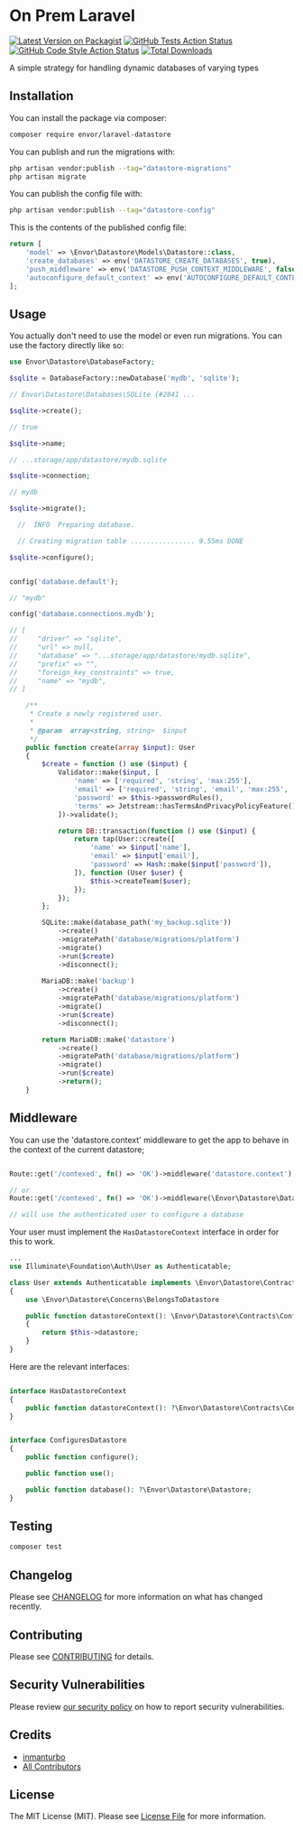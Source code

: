 # On Prem Laravel

[![Latest Version on Packagist](https://img.shields.io/packagist/v/envor/laravel-datastore.svg?style=flat-square)](https://packagist.org/packages/envor/laravel-datastore)
[![GitHub Tests Action Status](https://img.shields.io/github/actions/workflow/status/envor/laravel-datastore/run-tests.yml?branch=main&label=tests&style=flat-square)](https://github.com/envor/laravel-datastore/actions?query=workflow%3Arun-tests+branch%3Amain)
[![GitHub Code Style Action Status](https://img.shields.io/github/actions/workflow/status/envor/laravel-datastore/fix-php-code-style-issues.yml?branch=main&label=code%20style&style=flat-square)](https://github.com/envor/laravel-datastore/actions?query=workflow%3A"Fix+PHP+code+style+issues"+branch%3Amain)
[![Total Downloads](https://img.shields.io/packagist/dt/envor/laravel-datastore.svg?style=flat-square)](https://packagist.org/packages/envor/laravel-datastore)

A simple strategy for handling dynamic databases of varying types

## Installation

You can install the package via composer:

```bash
composer require envor/laravel-datastore
```

You can publish and run the migrations with:

```bash
php artisan vendor:publish --tag="datastore-migrations"
php artisan migrate
```

You can publish the config file with:

```bash
php artisan vendor:publish --tag="datastore-config"
```

This is the contents of the published config file:

```php
return [
    'model' => \Envor\Datastore\Models\Datastore::class,
    'create_databases' => env('DATASTORE_CREATE_DATABASES', true),
    'push_middleware' => env('DATASTORE_PUSH_CONTEXT_MIDDLEWARE', false),
    'autoconfigure_default_context' => env('AUTOCONFIGURE_DEFAULT_CONTEXT', false),
];
```

## Usage

You actually don't need to use the model or even run migrations. You can use the factory directly like so:

```php
use Envor\Datastore\DatabaseFactory;

$sqlite = DatabaseFactory::newDatabase('mydb', 'sqlite');

// Envor\Datastore\Databases\SQLite {#2841 ...

$sqlite->create();

// true

$sqlite->name;

// ...storage/app/datastore/mydb.sqlite

$sqlite->connection;

// mydb

$sqlite->migrate();

  //  INFO  Preparing database.  

  // Creating migration table ................ 9.55ms DONE

$sqlite->configure();


config('database.default');

// "mydb"

config('database.connections.mydb');

// [
//     "driver" => "sqlite",
//     "url" => null,
//     "database" => "...storage/app/datastore/mydb.sqlite",
//     "prefix" => "",
//     "foreign_key_constraints" => true,
//     "name" => "mydb",
// ]
```

```php
    /**
     * Create a newly registered user.
     *
     * @param  array<string, string>  $input
     */
    public function create(array $input): User
    {
        $create = function () use ($input) {
            Validator::make($input, [
                'name' => ['required', 'string', 'max:255'],
                'email' => ['required', 'string', 'email', 'max:255', 'unique:users'],
                'password' => $this->passwordRules(),
                'terms' => Jetstream::hasTermsAndPrivacyPolicyFeature() ? ['accepted', 'required'] : '',
            ])->validate();

            return DB::transaction(function () use ($input) {
                return tap(User::create([
                    'name' => $input['name'],
                    'email' => $input['email'],
                    'password' => Hash::make($input['password']),
                ]), function (User $user) {
                    $this->createTeam($user);
                });
            });
        };

        SQLite::make(database_path('my_backup.sqlite'))
            ->create()
            ->migratePath('database/migrations/platform')
            ->migrate()
            ->run($create)
            ->disconnect();
            
        MariaDB::make('backup')
            ->create()
            ->migratePath('database/migrations/platform')
            ->migrate()
            ->run($create)
            ->disconnect();

        return MariaDB::make('datastore')
            ->create()
            ->migratePath('database/migrations/platform')
            ->migrate()
            ->run($create)
            ->return();
    }
```

## Middleware

You can use the 'datastore.context' middleware to get the app to behave in the context of the current datastore;

```php

Route::get('/contexed', fn() => 'OK')->middleware('datastore.context');

// or
Route::get('/contexed', fn() => 'OK')->middleware(\Envor\Datastore\DatastoreContextMiddleware::class);

// will use the authenticated user to configure a database

```

Your user must implement the `HasDatastoreContext` interface in order for this to work.

```php
...
use Illuminate\Foundation\Auth\User as Authenticatable;

class User extends Authenticatable implements \Envor\Datastore\Contracts\HasDatastoreContex
{
    use \Envor\Datastore\Concerns\BelongsToDatastore

    public function datastoreContext(): \Envor\Datastore\Contracts\ConfiguresDatastore;
    {
        return $this->datastore;
    }
}
```

Here are the relevant interfaces:

```php

interface HasDatastoreContext
{
    public function datastoreContext(): ?\Envor\Datastore\Contracts\ConfiguresDatastore;
}


interface ConfiguresDatastore
{
    public function configure();

    public function use();

    public function database(): ?\Envor\Datastore\Datastore;
}
```

## Testing

```bash
composer test
```

## Changelog

Please see [CHANGELOG](CHANGELOG.md) for more information on what has changed recently.

## Contributing

Please see [CONTRIBUTING](CONTRIBUTING.md) for details.

## Security Vulnerabilities

Please review [our security policy](../../security/policy) on how to report security vulnerabilities.

## Credits

- [inmanturbo](https://github.com/envor)
- [All Contributors](../../contributors)

## License

The MIT License (MIT). Please see [License File](LICENSE.md) for more information.

